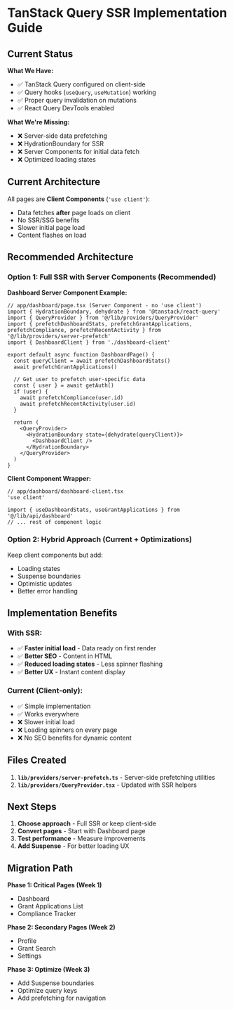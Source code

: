 # TanStack Query SSR Implementation Guide

## Current Status

**What We Have:**
- ✅ TanStack Query configured on client-side
- ✅ Query hooks (`useQuery`, `useMutation`) working
- ✅ Proper query invalidation on mutations
- ✅ React Query DevTools enabled

**What We're Missing:**
- ❌ Server-side data prefetching
- ❌ HydrationBoundary for SSR
- ❌ Server Components for initial data fetch
- ❌ Optimized loading states

## Current Architecture

All pages are **Client Components** (`'use client'`):
- Data fetches **after** page loads on client
- No SSR/SSG benefits
- Slower initial page load
- Content flashes on load

## Recommended Architecture

### Option 1: Full SSR with Server Components (Recommended)

**Dashboard Server Component Example:**
```tsx
// app/dashboard/page.tsx (Server Component - no 'use client')
import { HydrationBoundary, dehydrate } from '@tanstack/react-query'
import { QueryProvider } from '@/lib/providers/QueryProvider'
import { prefetchDashboardStats, prefetchGrantApplications, prefetchCompliance, prefetchRecentActivity } from '@/lib/providers/server-prefetch'
import { DashboardClient } from './dashboard-client'

export default async function DashboardPage() {
  const queryClient = await prefetchDashboardStats()
  await prefetchGrantApplications()
  
  // Get user to prefetch user-specific data
  const { user } = await getAuth()
  if (user) {
    await prefetchCompliance(user.id)
    await prefetchRecentActivity(user.id)
  }

  return (
    <QueryProvider>
      <HydrationBoundary state={dehydrate(queryClient)}>
        <DashboardClient />
      </HydrationBoundary>
    </QueryProvider>
  )
}
```

**Client Component Wrapper:**
```tsx
// app/dashboard/dashboard-client.tsx
'use client'

import { useDashboardStats, useGrantApplications } from '@/lib/api/dashboard'
// ... rest of component logic
```

### Option 2: Hybrid Approach (Current + Optimizations)

Keep client components but add:
- Loading states
- Suspense boundaries
- Optimistic updates
- Better error handling

## Implementation Benefits

### With SSR:
- ✅ **Faster initial load** - Data ready on first render
- ✅ **Better SEO** - Content in HTML
- ✅ **Reduced loading states** - Less spinner flashing
- ✅ **Better UX** - Instant content display

### Current (Client-only):
- ✅ Simple implementation
- ✅ Works everywhere
- ❌ Slower initial load
- ❌ Loading spinners on every page
- ❌ No SEO benefits for dynamic content

## Files Created

1. **`lib/providers/server-prefetch.ts`** - Server-side prefetching utilities
2. **`lib/providers/QueryProvider.tsx`** - Updated with SSR helpers

## Next Steps

1. **Choose approach** - Full SSR or keep client-side
2. **Convert pages** - Start with Dashboard page
3. **Test performance** - Measure improvements
4. **Add Suspense** - For better loading UX

## Migration Path

**Phase 1: Critical Pages (Week 1)**
- Dashboard
- Grant Applications List
- Compliance Tracker

**Phase 2: Secondary Pages (Week 2)**
- Profile
- Grant Search
- Settings

**Phase 3: Optimize (Week 3)**
- Add Suspense boundaries
- Optimize query keys
- Add prefetching for navigation

